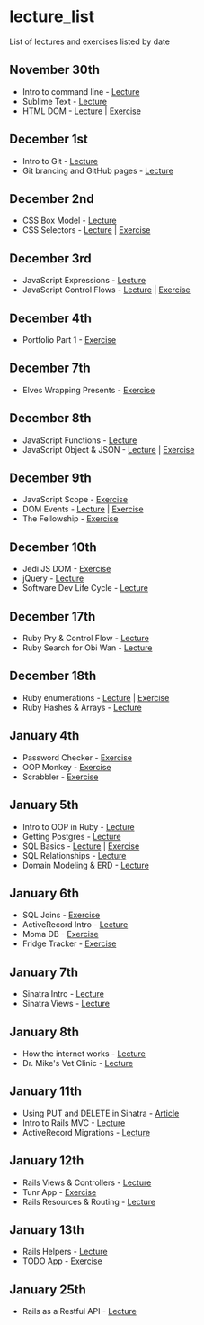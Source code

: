 # lecture_list
List of lectures and exercises listed by date

## November 30th
- Intro to command line - [Lecture](https://github.com/ATL-WDI-Curriculum/intro-to-command-line)
- Sublime Text - [Lecture](https://github.com/ATL-WDI-Curriculum/sublime)
- HTML DOM - [Lecture](https://github.com/ATL-WDI-Curriculum/html-dom/blob/master/README.md) | [Exercise](https://github.com/ATL-WDI-Exercises/html-dom/blob/master/html_practice_exercise.md)

## December 1st
- Intro to Git - [Lecture](https://github.com/ATL-WDI-Curriculum/local-and-remote-git/blob/master/readme.md)
- Git brancing and GitHub pages - [Lecture](https://github.com/ATL-WDI-Curriculum/git-branching-and-github-pages/blob/master/readme.md)


## December 2nd
- CSS Box Model - [Lecture](https://github.com/ATL-WDI-Curriculum/css-box-model)
- CSS Selectors - [Lecture](https://github.com/ATL-WDI-Curriculum/css-selectors/blob/master/README.md) | [Exercise](https://github.com/ATL-WDI-Exercises/css-selectors)

## December 3rd
- JavaScript Expressions - [Lecture](https://github.com/ATL-WDI-Curriculum/javascript-expressions)
- JavaScript Control Flows - [Lecture](https://github.com/ATL-WDI-Curriculum/javascript-control-flows) | [Exercise](https://github.com/ATL-WDI-Exercises/js-control-flows)

## December 4th
- Portfolio Part 1 - [Exercise](https://github.com/ATL-WDI-Exercises/portfolio-part-one)

## December 7th
- Elves Wrapping Presents - [Exercise](https://github.com/ATL-WDI-Exercises/elves-wrapping-presents)

## December 8th
- JavaScript Functions - [Lecture](https://github.com/ATL-WDI-Curriculum/js-functions)
- JavaScript Object & JSON - [Lecture](https://github.com/ATL-WDI-Curriculum/js-objects-and-json/blob/master/README.md) | [Exercise](https://github.com/ATL-WDI-Exercises/javascript_objects)

## December 9th
- JavaScript Scope - [Exercise](https://github.com/ATL-WDI-Exercises/JS-Scope)
- DOM Events - [Lecture](https://github.com/ATL-WDI-Curriculum/dom-events) | [Exercise](https://github.com/ATL-WDI-Exercises/js-dom-quotes)
- The Fellowship - [Exercise](https://github.com/ATL-WDI-Exercises/fellowship)

## December 10th
- Jedi JS DOM - [Exercise](https://github.com/ATL-WDI-Exercises/jedi-js-dom)
- jQuery - [Lecture](https://github.com/ATL-WDI-Curriculum/jquery)
- Software Dev Life Cycle - [Lecture](https://github.com/ATL-WDI-Curriculum/sdlc/blob/master/SDLC.md)

## December 17th
- Ruby Pry & Control Flow - [Lecture](https://github.com/ATL-WDI-Curriculum/ruby-pry-and-control-flow/blob/master/README.md)
- Ruby Search for Obi Wan - [Lecture](https://github.com/ATL-WDI-Exercises/ruby_search_for_obi_wan)

## December 18th
- Ruby enumerations - [Lecture](https://github.com/ATL-WDI-Curriculum/ruby-enumerations/blob/master/README.md) | [Exercise](https://github.com/ATL-WDI-Exercises/ruby-enumerations/blob/master/README.md)
- Ruby Hashes & Arrays - [Lecture](https://github.com/ATL-WDI-Curriculum/ruby-hashes-and-arrays/blob/master/README.md)

## January 4th
- Password Checker - [Exercise](https://github.com/ATL-WDI-Exercises/password-checker)
- OOP Monkey - [Exercise](https://github.com/ga-dc/oop_monkey)
- Scrabbler - [Exercise](https://github.com/ga-dc/scrabbler)

## January 5th
- Intro to OOP in Ruby - [Lecture](https://gist.github.com/RobertAKARobin/01495123310455c86f5c)
- Getting Postgres - [Lecture](https://github.com/ga-dc/curriculum/blob/master/04-ruby-mvc-sinatra/databases/getting_postgres.md)
- SQL Basics - [Lecture](https://github.com/ga-dc/curriculum/blob/master/04-ruby-mvc-sinatra/databases/sql_basics.md) | [Exercise](https://github.com/ga-dc/library_sql)
- SQL Relationships - [Lecture](https://github.com/ga-dc/curriculum/blob/master/04-ruby-mvc-sinatra/databases/sql_relationships.md)
- Domain Modeling & ERD - [Lecture](https://github.com/ga-dc/curriculum/tree/master/04-ruby-mvc-sinatra/domain_modeling)

## January 6th
- SQL Joins - [Exercise](https://github.com/ATL-WDI-Curriculum/sql-joins)
- ActiveRecord Intro - [Lecture](https://github.com/ga-dc/curriculum/tree/master/04-ruby-mvc-sinatra/active-record-intro)
- Moma DB - [Exercise](https://github.com/ga-dc/moma_db)
- Fridge Tracker - [Exercise](https://github.com/ga-dc/fridge_tracker)

## January 7th
- Sinatra Intro - [Lecture](https://github.com/ATL-WDI-Curriculum/sinatra-intro/blob/master/README.md)
- Sinatra Views - [Lecture](https://github.com/ATL-WDI-Curriculum/sinatra-views/blob/master/README.md)

## January 8th
- How the internet works - [Lecture](https://github.com/ATL-WDI-Curriculum/how-the-internet-works)
- Dr. Mike's Vet Clinic - [Lecture](https://github.com/drmikeh/vet-cinic-sinatra-crud)

## January 11th
- Using PUT and DELETE in Sinatra - [Article](http://mikeebert.tumblr.com/post/26877173686/quick-tip-using-put-and-delete-in-sinatra)
- Intro to Rails MVC - [Lecture](https://github.com/ATL-WDI-Curriculum/intro-to-rails-mvc)
- ActiveRecord Migrations - [Lecture](https://github.com/ATL-WDI-Curriculum/rails-active-record-migrations)

## January 12th
- Rails Views & Controllers - [Lecture](https://github.com/ga-dc/curriculum/tree/master/05-mvc-with-rails/rails-views-and-controllers)
- Tunr App - [Exercise](https://github.com/ga-dc/tunr_rails_models_and_migrations)
- Rails Resources & Routing - [Lecture](https://github.com/ATL-WDI-Curriculum/rails-resources-and-routing)

## January 13th
- Rails Helpers - [Lecture](https://github.com/ga-dc/curriculum/tree/master/05-mvc-with-rails/rails-helpers)
- TODO App - [Exercise](https://github.com/drmikeh/rails_todo_app)

## January 25th
- Rails as a Restful API - [Lecture](https://github.com/ATL-WDI-Curriculum/rails-as-a-restful-api)

